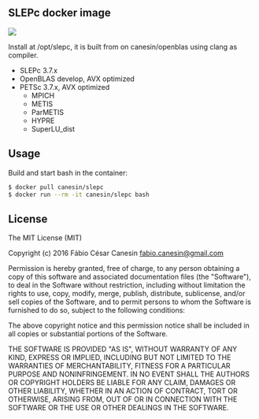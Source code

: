 ## SLEPc docker image

[![](https://imagelayers.io/badge/canesin/slepc:latest.svg)](https://imagelayers.io/?images=canesin/slepc:latest)

Install at /opt/slepc, it is built from on canesin/openblas using clang as compiler.

- SLEPc 3.7.x
- OpenBLAS develop, AVX optimized
- PETSc 3.7.x, AVX optimized
    - MPICH
    - METIS
    - ParMETIS
    - HYPRE
    - SuperLU_dist

## Usage

Build and start bash in the container:
```bash
$ docker pull canesin/slepc
$ docker run --rm -it canesin/slepc bash
```

## License

The MIT License (MIT)

Copyright (c) 2016 Fábio César Canesin <fabio.canesin@gmail.com>

Permission is hereby granted, free of charge, to any person obtaining a copy
of this software and associated documentation files (the "Software"), to deal
in the Software without restriction, including without limitation the rights
to use, copy, modify, merge, publish, distribute, sublicense, and/or sell
copies of the Software, and to permit persons to whom the Software is
furnished to do so, subject to the following conditions:

The above copyright notice and this permission notice shall be included in all
copies or substantial portions of the Software.

THE SOFTWARE IS PROVIDED "AS IS", WITHOUT WARRANTY OF ANY KIND, EXPRESS OR
IMPLIED, INCLUDING BUT NOT LIMITED TO THE WARRANTIES OF MERCHANTABILITY,
FITNESS FOR A PARTICULAR PURPOSE AND NONINFRINGEMENT. IN NO EVENT SHALL THE
AUTHORS OR COPYRIGHT HOLDERS BE LIABLE FOR ANY CLAIM, DAMAGES OR OTHER
LIABILITY, WHETHER IN AN ACTION OF CONTRACT, TORT OR OTHERWISE, ARISING FROM,
OUT OF OR IN CONNECTION WITH THE SOFTWARE OR THE USE OR OTHER DEALINGS IN THE
SOFTWARE.
